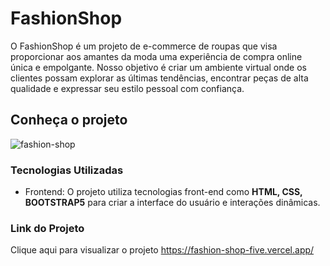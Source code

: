 # FashionShop
O FashionShop é um projeto de e-commerce de roupas que visa proporcionar aos amantes da moda uma experiência de compra online única e empolgante. Nosso objetivo é criar um ambiente virtual onde os clientes possam explorar as últimas tendências, encontrar peças de alta qualidade e expressar seu estilo pessoal com confiança.


## Conheça o projeto

![fashion-shop](https://github.com/santiagobruna/FashionShop/assets/99828311/df3cc80b-8799-4328-9744-211bb43cb300)

### Tecnologias Utilizadas
* Frontend: O projeto utiliza tecnologias front-end como **HTML, CSS, BOOTSTRAP5** para criar a interface do usuário e interações dinâmicas.
### Link do Projeto
Clique aqui para visualizar o projeto <https://fashion-shop-five.vercel.app/>
